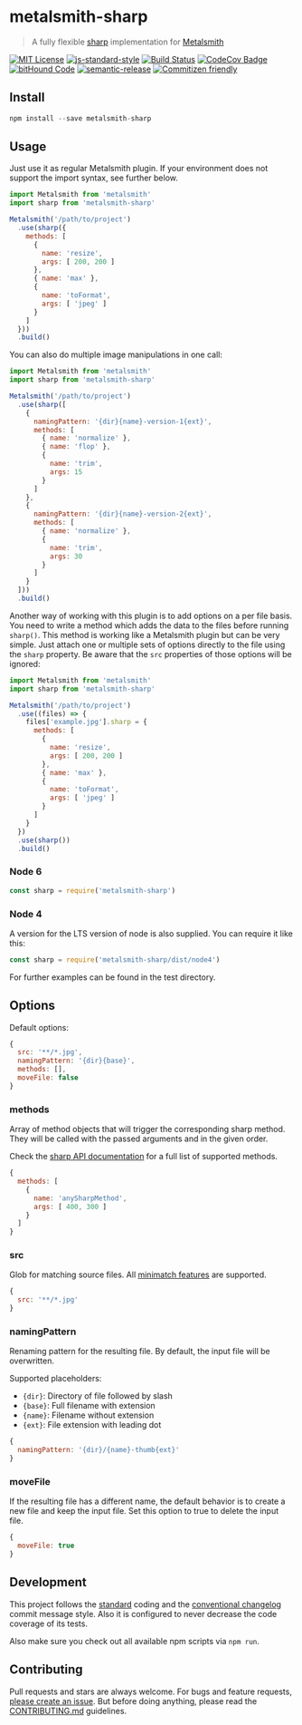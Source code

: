 # metalsmith-sharp

> A fully flexible [sharp](http://sharp.dimens.io/) implementation for [Metalsmith](http://www.metalsmith.io/)

[![MIT License](https://img.shields.io/badge/license-MIT-blue.svg)](https://axe312.mit-license.org)
[![js-standard-style](https://img.shields.io/badge/code%20style-standard-brightgreen.svg?style=flat)](https://github.com/feross/standard)
[![Build Status](https://img.shields.io/circleci/project/axe312ger/metalsmith-sharp.svg?maxAge=2592000)](https://circleci.com/gh/axe312ger/metalsmith-sharp)
[![CodeCov Badge](https://img.shields.io/codecov/c/github/axe312ger/metalsmith-sharp.svg?maxAge=2592000)](https://codecov.io/gh/axe312ger/metalsmith-sharp)
[![bitHound Code](https://www.bithound.io/github/axe312ger/metalsmith-sharp/badges/code.svg)](https://www.bithound.io/github/axe312ger/metalsmith-webpack-suite)
[![semantic-release](https://img.shields.io/badge/%F0%9F%93%A6%F0%9F%9A%80-semantic--release-e10079.svg)](https://github.com/semantic-release/semantic-release)
[![Commitizen friendly](https://img.shields.io/badge/commitizen-friendly-brightgreen.svg)](http://commitizen.github.io/cz-cli/)

## Install

```js
npm install --save metalsmith-sharp
```

## Usage

Just use it as regular Metalsmith plugin. If your environment does not support the import syntax, see further below.

```js
import Metalsmith from 'metalsmith'
import sharp from 'metalsmith-sharp'

Metalsmith('/path/to/project')
  .use(sharp({
    methods: [
      {
        name: 'resize',
        args: [ 200, 200 ]
      },
      { name: 'max' },
      {
        name: 'toFormat',
        args: [ 'jpeg' ]
      }
    ]
  }))
  .build()
```

You can also do multiple image manipulations in one call:

```js
import Metalsmith from 'metalsmith'
import sharp from 'metalsmith-sharp'

Metalsmith('/path/to/project')
  .use(sharp([
    {
      namingPattern: '{dir}{name}-version-1{ext}',
      methods: [
        { name: 'normalize' },
        { name: 'flop' },
        {
          name: 'trim',
          args: 15
        }
      ]
    },
    {
      namingPattern: '{dir}{name}-version-2{ext}',
      methods: [
        { name: 'normalize' },
        {
          name: 'trim',
          args: 30
        }
      ]
    }
  ]))
  .build()
```

Another way of working with this plugin is to add options on a per file basis.  
You need to write a method which adds the data to the files before running `sharp()`. This method is working like a Metalsmith plugin but can be very simple. Just attach one or multiple sets of options directly to the file using the `sharp` property. Be aware that the `src` properties of those options will be ignored:

```js
import Metalsmith from 'metalsmith'
import sharp from 'metalsmith-sharp'

Metalsmith('/path/to/project')
  .use((files) => {
    files['example.jpg'].sharp = {
      methods: [
        {
          name: 'resize',
          args: [ 200, 200 ]
        },
        { name: 'max' },
        {
          name: 'toFormat',
          args: [ 'jpeg' ]
        }
      ]
    }
  })
  .use(sharp())
  .build()
```

### Node 6
```js
const sharp = require('metalsmith-sharp')
```

### Node 4
A version for the LTS version of node is also supplied. You can require it like this:

```js
const sharp = require('metalsmith-sharp/dist/node4')
```


For further examples can be found in the test directory.

## Options

Default options:
```js
{
  src: '**/*.jpg',
  namingPattern: '{dir}{base}',
  methods: [],
  moveFile: false
}
```

### methods

Array of method objects that will trigger the corresponding sharp method. They will be called with the passed arguments and in the given order.

Check the [sharp API documentation](http://sharp.dimens.io/en/stable/api/) for a full list of supported methods.

```js
{
  methods: [
    {
      name: 'anySharpMethod',
      args: [ 400, 300 ]
    }
  ]
}
```

### src

Glob for matching source files. All [minimatch features](https://github.com/isaacs/minimatch#features) are supported.

```js
{
  src: '**/*.jpg'
}
```

### namingPattern

Renaming pattern for the resulting file. By default, the input file will be overwritten.

Supported placeholders:
* `{dir}`: Directory of file followed by slash
* `{base}`: Full filename with extension
* `{name}`: Filename without extension
* `{ext}`: File extension with leading dot

```js
{
  namingPattern: '{dir}/{name}-thumb{ext}'
}
```

### moveFile

If the resulting file has a different name, the default behavior is to create a new file and keep the input file. Set this option to true to delete the input file.

```js
{
  moveFile: true
}
```

## Development

This project follows the [standard](https://github.com/feross/standard) coding and the [conventional changelog](https://github.com/conventional-changelog/conventional-changelog-angular/blob/master/convention.md) commit message style. Also it is configured to never decrease the code coverage of its tests.

Also make sure you check out all available npm scripts via `npm run`.

## Contributing

Pull requests and stars are always welcome. For bugs and feature requests, [please create an issue](https://github.com/axe312ger/metalsmith-sharp/issues/new).
But before doing anything, please read the [CONTRIBUTING.md](./CONTRIBUTING.md) guidelines.
